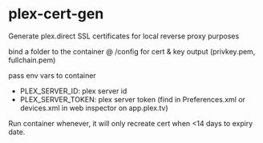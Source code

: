 # plex-cert-gen
Generate plex.direct SSL certificates for local reverse proxy purposes

bind a folder to the container @ /config for cert & key output (privkey.pem, fullchain.pem)

pass env vars to container

- PLEX_SERVER_ID: plex server id
- PLEX_SERVER_TOKEN: plex server token (find in Preferences.xml or devices.xml in web inspector on app.plex.tv)

Run container whenever, it will only recreate cert when <14 days to expiry date.
